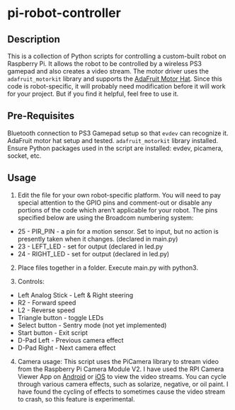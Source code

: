 # pi-robot-controller

## Description
This is a collection of Python scripts for controlling a custom-built robot on Raspberry Pi. It allows the robot to be controlled by a wireless PS3 gamepad and also creates a video stream. The motor driver uses the `adafruit_motorkit` library and supports the [AdaFruit Motor Hat](https://learn.adafruit.com/adafruit-dc-and-stepper-motor-hat-for-raspberry-pi). Since this code is robot-specific, it will probably need modification before it will work for your project. But if you find it helpful, feel free to use it.

## Pre-Requisites
Bluetooth connection to PS3 Gamepad setup so that `evdev` can recognize it.
AdaFruit motor hat setup and tested. `adafruit_motorkit` library installed.
Ensure Python packages used in the script are installed: evdev, picamera, socket, etc.

## Usage
1. Edit the file for your own robot-specific platform. You will need to pay special attention to the GPIO pins and comment-out or disable any portions of the code which aren't applicable for your robot. The pins specified below are using the Broadcom numbering system:
* 25 - PIR_PIN - a pin for a motion sensor. Set to input, but no action is presently taken when it changes. (declared in main.py)
* 23 - LEFT_LED - set for output (declared in led.py
* 24 - RIGHT_LED - set for output (declared in led.py)

2. Place files together in a folder. Execute main.py with python3.

3. Controls:
* Left Analog Stick - Left & Right steering
* R2 - Forward speed
* L2 - Reverse speed
* Triangle button - toggle LEDs
* Select button - Sentry mode (not yet implemented)
* Start button - Exit script
* D-Pad Left - Previous camera effect
* D-Pad Right - Next camera effect

4. Camera usage: This script uses the PiCamera library to stream video from the Raspberry Pi Camera Module V2. I have used the RPI Camera Viewer App on [Android](https://play.google.com/store/apps/details?id=ca.frozen.rpicameraviewer&gl=US) or [iOS](https://apps.apple.com/us/app/rpi-camera-viewer/id1312142156) to view the video streams. You can cycle through various camera effects, such as solarize, negative, or oil paint. I have found the cycling of effects to sometimes cause the video stream to crash, so this feature is experimental.

